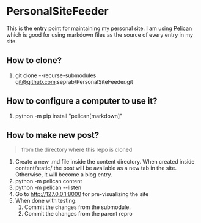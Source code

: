 # PersonalSiteFeeder

This is the entry point for maintaining my personal site. I am using [Pelican](https://getpelican.com/) which is good for using markdown files as the source of every entry in my site.

## How to clone?
1. git clone --recurse-submodules git@github.com:seprab/PersonalSiteFeeder.git

## How to configure a computer to use it?
1. python -m pip install "pelican[markdown]"

## How to make new post?
> from the directory where this repo is cloned
1. Create a new .md file inside the content directory. When created inside content/static/ the post will be available as a new tab in the site. Otherwise, it will become a blog entry.
2. python -m pelican content
3. python -m pelican --listen
4. Go to http://127.0.0.1:8000 for pre-visualizing the site
4. When done with testing:
    1. Commit the changes from the submodule.
    2. Commit the changes from the parent repro
